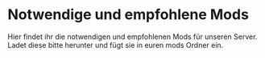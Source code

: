 # Notwendige und empfohlene Mods
Hier findet ihr die notwendigen und empfohlenen Mods für unseren Server. Ladet diese bitte herunter und fügt sie in euren mods Ordner ein.
